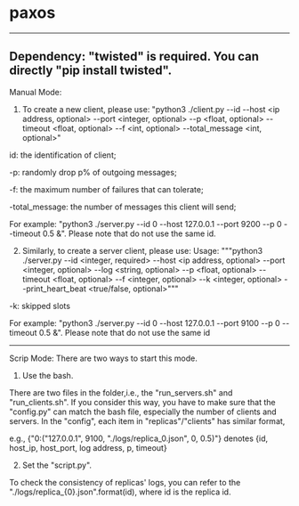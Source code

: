 # paxos
---------------------------------------------
Dependency:
"twisted" is required. You can directly "pip install twisted".
---------------------------------------------

Manual Mode:
1) To create a new client, please use: 
"python3 ./client.py --id <integer> --host <ip address, optional> --port <integer, optional> --p <float, optional> --timeout <float, optional> --f <int, optional> --total_message <int, optional>"

id: the identification of client;

-p: randomly drop p% of outgoing messages;

-f: the maximum number of failures that can tolerate;

-total_message: the number of messages this client will send;

For example: "python3 ./server.py --id 0 --host 127.0.0.1 --port 9200 --p 0 --timeout 0.5 &". 
Please note that do not use the same id.

2) Similarly, to create a server client, please use: 
Usage: """python3 ./server.py --id <integer, required>
       --host <ip address, optional> --port <integer, optional>
       --log <string, optional> --p <float, optional> --timeout <float, optional>
       --f <integer, optional> --k <integer, optional> --print_heart_beat <true/false, optional>"""


-k: skipped slots

For example: "python3 ./server.py --id 0 --host 127.0.0.1 --port 9100 --p 0 --timeout 0.5 &". 
Please note that do not use the same id

---------------------------------------------
Scrip Mode:
There are two ways to start this mode. 
1) Use the bash.

There are two files in the folder,i.e., the "run_servers.sh" and "run_clients.sh". If you consider this way, you have to make sure that the "config.py" can match the bash file, especially the number of clients and servers. In the "config", each item in "replicas"/"clients" has similar format,

e.g., {"0:("127.0.0.1", 9100, "./logs/replica_0.json", 0, 0.5)"} denotes {id, host_ip, host_port, log address, p, timeout}

2) Set the "script.py". 

To check the consistency of replicas' logs, you can refer to the "./logs/replica_{0}.json".format(id), where id is the replica id.
